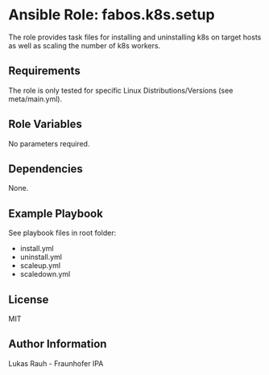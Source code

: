 Ansible Role: fabos.k8s.setup
=========

The role provides task files for installing and uninstalling k8s on target hosts as well as scaling the number of k8s workers.

Requirements
------------

The role is only tested for specific Linux Distributions/Versions (see meta/main.yml).

Role Variables
--------------

No parameters required.

Dependencies
------------

None.

Example Playbook
----------------

See playbook files in root folder:

- install.yml
- uninstall.yml
- scaleup.yml
- scaledown.yml

License
-------

MIT

Author Information
------------------

Lukas Rauh - Fraunhofer IPA